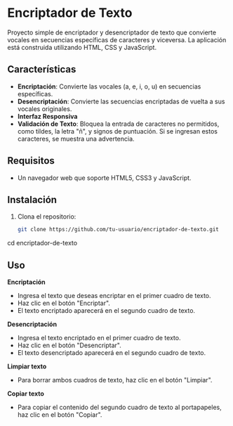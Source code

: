 # Encriptador de Texto

Proyecto simple de encriptador y desencriptador de texto que convierte vocales en secuencias específicas de caracteres y viceversa. La aplicación está construida utilizando HTML, CSS y JavaScript.

## Características

- **Encriptación**: Convierte las vocales (a, e, i, o, u) en secuencias específicas.
- **Desencriptación**: Convierte las secuencias encriptadas de vuelta a sus vocales originales.
- **Interfaz Responsiva**
- **Validación de Texto**: Bloquea la entrada de caracteres no permitidos, como tildes, la letra "ñ", y signos de puntuación. Si se ingresan estos caracteres, se muestra una advertencia.

## Requisitos

- Un navegador web que soporte HTML5, CSS3 y JavaScript.

## Instalación

1. Clona el repositorio:

   ```bash
   git clone https://github.com/tu-usuario/encriptador-de-texto.git

  cd encriptador-de-texto

## Uso

**Encriptación**
- Ingresa el texto que deseas encriptar en el primer cuadro de texto.
- Haz clic en el botón "Encriptar".
- El texto encriptado aparecerá en el segundo cuadro de texto.

**Desencriptación**
- Ingresa el texto encriptado en el primer cuadro de texto.
- Haz clic en el botón "Desencriptar".
- El texto desencriptado aparecerá en el segundo cuadro de texto.

**Limpiar texto**
- Para borrar ambos cuadros de texto, haz clic en el botón "Limpiar".

**Copiar texto**
- Para copiar el contenido del segundo cuadro de texto al portapapeles, haz clic en el botón "Copiar".
